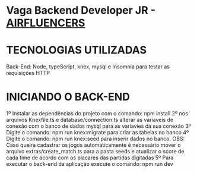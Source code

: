 # Vaga Backend Developer JR - [AIRFLUENCERS](https://airfluencers.com)

# TECNOLOGIAS UTILIZADAS

Back-End: Node, typeScript, knex, mysql e Insomnia para testar as requisições HTTP

# INICIANDO O BACK-END

1º Instalar as dependências do projeto com o comando: npm install
2º nos arquivos Knexfile.ts e database/connection.ts alterar as variaveis de conexão com o banco de dados mysql para as variavies da sua conexão
3º Digite o comando: npm run knex:migrate para criar as tabelas no banco
4º Digite o comando: npm run knex:seed para inserir dados no banco. OBS: Caso queira cadastrar os jogos automaticamente é necessário mover o arquivo extras/create_match.ts para a pasta seeds e atualizar o score de cada time de acordo com os placares das partidas digitadas
5º Para executar o back-end da aplicação execute o comando: npm run dev
